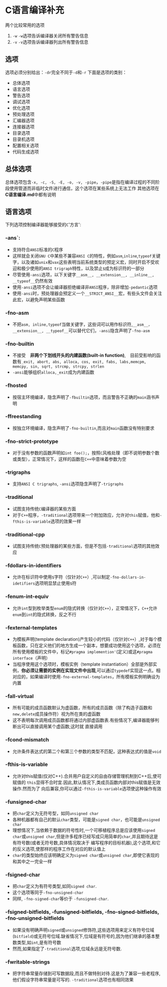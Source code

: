 # C语言编译补充

两个比较常用的选项
1. `-w`
`-w`选项告诉编译器关闭所有警告信息
2. `-v`
`-v`选项告诉编译器列出所有警告信息


## 选项
选项必须分别给出：`-dr`完全不同于`-d`和`-r`
下面是选项的类别：

- 总体选项
- 语言选项
- 警告选项
- 调试选项
- 优化选项
- 预处理选项
- 汇编器选项
- 连接器选项
- 目录选项
- 目录机选项
- 配置相关选项
- 代码生成选项

## 总体选项
总体选项包含`-x, -c, -S, -E, -o, -v, -pipe`，`-pipe`是指在编译过程的不同阶段使用管道而非临时文件进行通信，这个选项在某些系统上无法工作
其他选项在**C语言编译.md**中都有说明

## 语言选项
下列选项控制编译器能够接受的`C`'方言':
### -ans`:
+ 支持符合`ANSI`标准的`C`程序
+ 这样就会关闭`GNU C`中某些不兼容`ANSI C`的特性，例如`asm`,`inline`,`typeof`关键字，以及诸如`unix`和`vax`这些表明当前系统类型的预定义宏，同时开启不受欢迎和极少使用的`ANSI trigraph`特性，以及禁止`$`成为标识符的一部分
+ 尽管使用`-ansi`选项，以下关键字`__asm__, __extension__, __inline__, __typeof__`仍然有效
+ 使用`-ansi`选项不会让编译器拒绝编译非`ANSI`程序，除非增加`-pedantic`选项
+ 使用`-ansi`时，预处理器会预定义一个`__STRICT_ANSI__`宏，有些头文件会关注此宏，以避免声明某些函数

### -fno-asm
+ 不把`asm, inline,typeof`当做关键字，这些词可以用作标识符,`__asm__，　__extension__, __typeof__`可以替代它们，`-ansi`隐含声明了`-fno-asm`

### -fno-builtin
+ 不接受　**非两个下划线开头的内建函数(built-in function)**,　目前受影响的函数有`_exit, abort, abs, alloca, cos, exit, fabs, labs,memcpm, memcpy, sin, sqrt, strcmp, strcpy, strlen`
+ `-ansi`能够组织`alloca,_exit`成为内建函数

### -fhosted
+ 按宿主环境编译，隐含声明了`-fbuiltin`选项，而且警告不正确的`main`涵书声明

### -ffreestanding
+ 按独立环境编译，隐含声明了`-fno-builtin`,而且对`main`函数没有特别要求

### -fno-strict-prototype
+ 对于没有参数的函数声明如`int foo();`，按照`C`风格处理（即不说明参数个数或类型），正常情况下，这样的函数在`C++`中意味着参数为空

### -trigraphs
+ 支持`ANSI C trigraphs`, `-ansi`选项隐含声明了`-trigraphs`

### -traditional
+ 试图支持传统`C`编译器的某些方面
+ 对于`C++`程序，`-traditional`选项带来一个附加效应，允许对`this`赋值，他和`-fthis-is-variable`选项的效果一样

### -traditional-cpp
+ 试图支持传统`C`预处理器的某些方面，但是不包括`-traditional`选项的其他效应

### -fdollars-in-identifiers
+ 允许在标识符中使用`$`字符（仅针对`C++`）,可以制定`-fno-dollars-in-idetifiers`选项明显禁止使用`$`符

### -fenum-int-equiv
+ 允许`int`型到枚举类型`enum`的隐式转换（仅针对`C++`），正常情况下，`C++`允许`enum`到`int`的隐式转换，反之不行

### -fexternal-templates
+ 为模板声明(template declaration)产生较小的代码（仅针对`C++`）,对于每个模板函数，只在定义他们的地方生成一个副本，想要成功使用这个选项，必须在所有使用模板的文件中，标记`#pragma implemention'`(定义)或这`#pragma interface`（声明）
+ 当程序使用这个选项时，模板实例（template instantiation）全部是外部实例，**你必须让需要的实例在实现文件中出现**,可以通过`typedef`实现这一点。相对应的，如果编译时使用`-fno-external-templates`，所有模板实例明确设为内置

### -fall-virtual
+ 所有可能的成员函数默认为虚函数，所有的成员函数（除了构造子函数和`new,delete`成员操作符）视为所在类的虚函数
+ 这不表明每次调用成员函数都将通过内部虚函数表.有些情况下,编译器能够判断出可以直接调用某个虚函数;这时就 直接调用

### -fcond-mismatch
+ 允许条件表达式的第二个和第三个参数的类型不匹配，这种表达式的值是`void`

### -fthis-is-variable
+ 允许对this赋值(仅对C++).合并用户自定义的自由存储管理机制到C++后,使可赋值的 `this`显得不合时宜.因此,默认情况下,类成员函数内部对this赋值是无效操作.然而为了 向后兼容,你可以通过`-fthis-is-variable`选项使这种操作有效

### -funsigned-char
+ 把`char`定义为无符号型，如同`unsigned char`
+ 各种机器都有自己的默认`char`类型，可能是`signed char`，也可能是`unsigned char`
+ 理想情况下,当依赖于数据的符号性时,一个可移植程序总是应该使用`signed char`或`unsigned char`,但是许多程序已经写成只用简单的`char`,并且期待这是有符号数(或者无符号数,具体情况取决于 编写程序的目标机器),这个选项,和它的反义选项,使那样的程序工作在对应的默认值上
+ `char`的类型始终应该明确定义为`signed char`或`unsigned char`,即使它表现的和其中之一完全一样

### -fsigned-char
+ 把`char`定义为有符号类型,如同`signed char`.
+ 这个选项等同于`-fno-unsigned-char`
+ 同样, `-fno-signed-char`等价于 `-funsigned-char`.

### -fsigned-bitfields, -funsigned-bitfields, -fno-signed-bitfields, -fno-unsigned-bitfields
+ 如果没有明确声明`signed`或`unsigned`修饰符,这些选项用来定义有符号位域 (`bitfield`)或无符号位域.缺省情况下,位域是有符号的,因为他们继承的基本整数类型,如`int`,是有符号数
+ 然而,如果指定了`-traditional`选项,位域永远是无符号数.

### -fwritable-strings
+ 把字符串常量存储到可写数据段,而且不做特别对待.这是为了兼容一些老程序,他们假设字符串常量是可写的. `-traditional`选项也有相同效果
